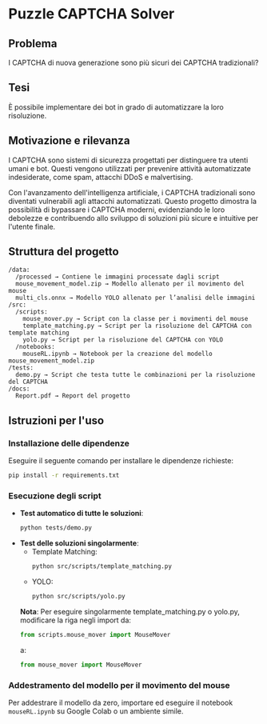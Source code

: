 # Puzzle CAPTCHA Solver

## Problema
I CAPTCHA di nuova generazione sono più sicuri dei CAPTCHA tradizionali?

## Tesi
È possibile implementare dei bot in grado di automatizzare la loro risoluzione.

## Motivazione e rilevanza
I CAPTCHA sono sistemi di sicurezza progettati per distinguere tra utenti umani e bot. Questi vengono utilizzati per prevenire attività automatizzate indesiderate, come spam, attacchi DDoS e malvertising.

Con l'avanzamento dell'intelligenza artificiale, i CAPTCHA tradizionali sono diventati vulnerabili agli attacchi automatizzati. Questo progetto dimostra la possibilità di bypassare i CAPTCHA moderni, evidenziando le loro debolezze e contribuendo allo sviluppo di soluzioni più sicure e intuitive per l'utente finale.

## Struttura del progetto
```
/data:
  /processed → Contiene le immagini processate dagli script
  mouse_movement_model.zip → Modello allenato per il movimento del mouse
  multi_cls.onnx → Modello YOLO allenato per l’analisi delle immagini
/src:
  /scripts:
    mouse_mover.py → Script con la classe per i movimenti del mouse
    template_matching.py → Script per la risoluzione del CAPTCHA con template matching
    yolo.py → Script per la risoluzione del CAPTCHA con YOLO
  /notebooks:
    mouseRL.ipynb → Notebook per la creazione del modello mouse_movement_model.zip
/tests:
  demo.py → Script che testa tutte le combinazioni per la risoluzione del CAPTCHA
/docs:
  Report.pdf → Report del progetto
```

## Istruzioni per l'uso
### Installazione delle dipendenze
Eseguire il seguente comando per installare le dipendenze richieste:
```bash
pip install -r requirements.txt
```

### Esecuzione degli script
- **Test automatico di tutte le soluzioni**:
  ```bash
  python tests/demo.py
  ```
- **Test delle soluzioni singolarmente**:
  - Template Matching:
    ```bash
    python src/scripts/template_matching.py
    ```
  - YOLO:
    ```bash
    python src/scripts/yolo.py
    ```
  **Nota**: Per eseguire singolarmente template_matching.py o yolo.py, modificare la riga negli import da:
  ```python
  from scripts.mouse_mover import MouseMover
  ```
  a:
  ```python
  from mouse_mover import MouseMover
  ```

### Addestramento del modello per il movimento del mouse
Per addestrare il modello da zero, importare ed eseguire il notebook `mouseRL.ipynb` su Google Colab o un ambiente simile.
